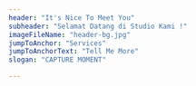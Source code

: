 ```yaml
---
header: "It's Nice To Meet You"
subheader: "Selamat Datang di Studio Kami !"
imageFileName: "header-bg.jpg"
jumpToAnchor: "Services"
jumpToAnchorText: "Tell Me More"
slogan: "CAPTURE MOMENT"

---
```

